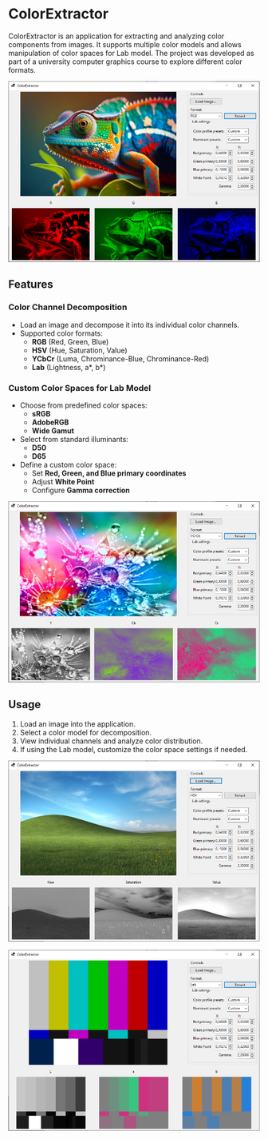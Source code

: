 # ColorExtractor

ColorExtractor is an application for extracting and analyzing color components from images. 
It supports multiple color models and allows manipulation of color spaces for Lab model.
The project was developed as part of a university computer graphics course to explore different color formats.

<p align="center">
  <img src="Images/AppImage1.png"/>
</p>

## Features

### Color Channel Decomposition
- Load an image and decompose it into its individual color channels.
- Supported color formats:
  - **RGB** (Red, Green, Blue)
  - **HSV** (Hue, Saturation, Value)
  - **YCbCr** (Luma, Chrominance-Blue, Chrominance-Red)
  - **Lab** (Lightness, a*, b*)

### Custom Color Spaces for Lab Model
- Choose from predefined color spaces:
  - **sRGB**
  - **AdobeRGB**
  - **Wide Gamut**
- Select from standard illuminants:
  - **D50**
  - **D65**
- Define a custom color space:
  - Set **Red, Green, and Blue primary coordinates**
  - Adjust **White Point**
  - Configure **Gamma correction**

<p align="center">
  <img src="Images/AppImage2.png"/>
</p>

## Usage
1. Load an image into the application.
2. Select a color model for decomposition.
3. View individual channels and analyze color distribution.
4. If using the Lab model, customize the color space settings if needed.

<p align="center">
  <img src="Images/AppImage3.png"/>
</p>
<p align="center">
  <img src="Images/AppImage4.png"/>
</p>